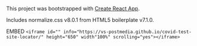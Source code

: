 This project was bootstrapped with [Create React App](https://github.com/facebook/create-react-app).

Includes normalize.css v8.0.1 from HTML5 boilerplate v7.1.0.

EMBED
`<iframe id="" info="https://vs-postmedia.github.io/covid-test-site-locator/" height="650" width"100%" scrolling="yes"></iframe>`